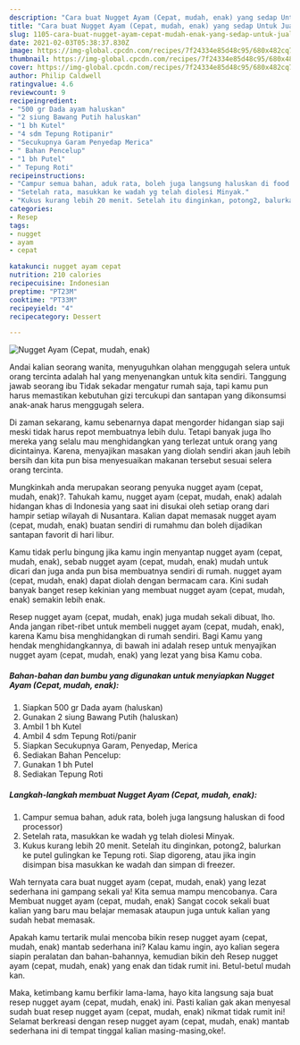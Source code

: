 ```yaml
---
description: "Cara buat Nugget Ayam (Cepat, mudah, enak) yang sedap Untuk Jualan"
title: "Cara buat Nugget Ayam (Cepat, mudah, enak) yang sedap Untuk Jualan"
slug: 1105-cara-buat-nugget-ayam-cepat-mudah-enak-yang-sedap-untuk-jualan
date: 2021-02-03T05:38:37.830Z
image: https://img-global.cpcdn.com/recipes/7f24334e85d48c95/680x482cq70/nugget-ayam-cepat-mudah-enak-foto-resep-utama.jpg
thumbnail: https://img-global.cpcdn.com/recipes/7f24334e85d48c95/680x482cq70/nugget-ayam-cepat-mudah-enak-foto-resep-utama.jpg
cover: https://img-global.cpcdn.com/recipes/7f24334e85d48c95/680x482cq70/nugget-ayam-cepat-mudah-enak-foto-resep-utama.jpg
author: Philip Caldwell
ratingvalue: 4.6
reviewcount: 9
recipeingredient:
- "500 gr Dada ayam haluskan"
- "2 siung Bawang Putih haluskan"
- "1 bh Kutel"
- "4 sdm Tepung Rotipanir"
- "Secukupnya Garam Penyedap Merica"
- " Bahan Pencelup"
- "1 bh Putel"
- " Tepung Roti"
recipeinstructions:
- "Campur semua bahan, aduk rata, boleh juga langsung haluskan di food processor)"
- "Setelah rata, masukkan ke wadah yg telah diolesi Minyak."
- "Kukus kurang lebih 20 menit. Setelah itu dinginkan, potong2, balurkan ke putel gulingkan ke Tepung roti. Siap digoreng, atau jika ingin disimpan bisa masukkan ke wadah dan simpan di freezer."
categories:
- Resep
tags:
- nugget
- ayam
- cepat

katakunci: nugget ayam cepat 
nutrition: 210 calories
recipecuisine: Indonesian
preptime: "PT23M"
cooktime: "PT33M"
recipeyield: "4"
recipecategory: Dessert

---
```



![Nugget Ayam (Cepat, mudah, enak)](https://img-global.cpcdn.com/recipes/7f24334e85d48c95/680x482cq70/nugget-ayam-cepat-mudah-enak-foto-resep-utama.jpg)

Andai kalian seorang wanita, menyuguhkan olahan menggugah selera untuk orang tercinta adalah hal yang menyenangkan untuk kita sendiri. Tanggung jawab seorang ibu Tidak sekadar mengatur rumah saja, tapi kamu pun harus memastikan kebutuhan gizi tercukupi dan santapan yang dikonsumsi anak-anak harus menggugah selera.

Di zaman  sekarang, kamu sebenarnya dapat mengorder hidangan siap saji meski tidak harus repot membuatnya lebih dulu. Tetapi banyak juga lho mereka yang selalu mau menghidangkan yang terlezat untuk orang yang dicintainya. Karena, menyajikan masakan yang diolah sendiri akan jauh lebih bersih dan kita pun bisa menyesuaikan makanan tersebut sesuai selera orang tercinta. 



Mungkinkah anda merupakan seorang penyuka nugget ayam (cepat, mudah, enak)?. Tahukah kamu, nugget ayam (cepat, mudah, enak) adalah hidangan khas di Indonesia yang saat ini disukai oleh setiap orang dari hampir setiap wilayah di Nusantara. Kalian dapat memasak nugget ayam (cepat, mudah, enak) buatan sendiri di rumahmu dan boleh dijadikan santapan favorit di hari libur.

Kamu tidak perlu bingung jika kamu ingin menyantap nugget ayam (cepat, mudah, enak), sebab nugget ayam (cepat, mudah, enak) mudah untuk dicari dan juga anda pun bisa membuatnya sendiri di rumah. nugget ayam (cepat, mudah, enak) dapat diolah dengan bermacam cara. Kini sudah banyak banget resep kekinian yang membuat nugget ayam (cepat, mudah, enak) semakin lebih enak.

Resep nugget ayam (cepat, mudah, enak) juga mudah sekali dibuat, lho. Anda jangan ribet-ribet untuk membeli nugget ayam (cepat, mudah, enak), karena Kamu bisa menghidangkan di rumah sendiri. Bagi Kamu yang hendak menghidangkannya, di bawah ini adalah resep untuk menyajikan nugget ayam (cepat, mudah, enak) yang lezat yang bisa Kamu coba.

<!--inarticleads1-->

##### Bahan-bahan dan bumbu yang digunakan untuk menyiapkan Nugget Ayam (Cepat, mudah, enak):

1. Siapkan 500 gr Dada ayam (haluskan)
1. Gunakan 2 siung Bawang Putih (haluskan)
1. Ambil 1 bh Kutel
1. Ambil 4 sdm Tepung Roti/panir
1. Siapkan Secukupnya Garam, Penyedap, Merica
1. Sediakan  Bahan Pencelup:
1. Gunakan 1 bh Putel
1. Sediakan  Tepung Roti




<!--inarticleads2-->

##### Langkah-langkah membuat Nugget Ayam (Cepat, mudah, enak):

1. Campur semua bahan, aduk rata, boleh juga langsung haluskan di food processor)
1. Setelah rata, masukkan ke wadah yg telah diolesi Minyak.
1. Kukus kurang lebih 20 menit. Setelah itu dinginkan, potong2, balurkan ke putel gulingkan ke Tepung roti. Siap digoreng, atau jika ingin disimpan bisa masukkan ke wadah dan simpan di freezer.




Wah ternyata cara buat nugget ayam (cepat, mudah, enak) yang lezat sederhana ini gampang sekali ya! Kita semua mampu mencobanya. Cara Membuat nugget ayam (cepat, mudah, enak) Sangat cocok sekali buat kalian yang baru mau belajar memasak ataupun juga untuk kalian yang sudah hebat memasak.

Apakah kamu tertarik mulai mencoba bikin resep nugget ayam (cepat, mudah, enak) mantab sederhana ini? Kalau kamu ingin, ayo kalian segera siapin peralatan dan bahan-bahannya, kemudian bikin deh Resep nugget ayam (cepat, mudah, enak) yang enak dan tidak rumit ini. Betul-betul mudah kan. 

Maka, ketimbang kamu berfikir lama-lama, hayo kita langsung saja buat resep nugget ayam (cepat, mudah, enak) ini. Pasti kalian gak akan menyesal sudah buat resep nugget ayam (cepat, mudah, enak) nikmat tidak rumit ini! Selamat berkreasi dengan resep nugget ayam (cepat, mudah, enak) mantab sederhana ini di tempat tinggal kalian masing-masing,oke!.

